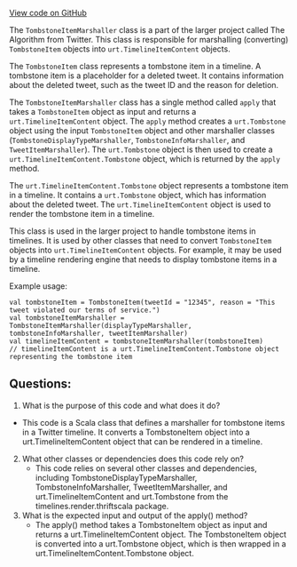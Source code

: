 [View code on GitHub](https://github.com/misbahsy/the-algorithm/product-mixer/core/src/main/scala/com/twitter/product_mixer/core/functional_component/marshaller/response/urt/item/tombstone/TombstoneItemMarshaller.scala)

The `TombstoneItemMarshaller` class is a part of the larger project called The Algorithm from Twitter. This class is responsible for marshalling (converting) `TombstoneItem` objects into `urt.TimelineItemContent` objects. 

The `TombstoneItem` class represents a tombstone item in a timeline. A tombstone item is a placeholder for a deleted tweet. It contains information about the deleted tweet, such as the tweet ID and the reason for deletion. 

The `TombstoneItemMarshaller` class has a single method called `apply` that takes a `TombstoneItem` object as input and returns a `urt.TimelineItemContent` object. The `apply` method creates a `urt.Tombstone` object using the input `TombstoneItem` object and other marshaller classes (`TombstoneDisplayTypeMarshaller`, `TombstoneInfoMarshaller`, and `TweetItemMarshaller`). The `urt.Tombstone` object is then used to create a `urt.TimelineItemContent.Tombstone` object, which is returned by the `apply` method. 

The `urt.TimelineItemContent.Tombstone` object represents a tombstone item in a timeline. It contains a `urt.Tombstone` object, which has information about the deleted tweet. The `urt.TimelineItemContent` object is used to render the tombstone item in a timeline. 

This class is used in the larger project to handle tombstone items in timelines. It is used by other classes that need to convert `TombstoneItem` objects into `urt.TimelineItemContent` objects. For example, it may be used by a timeline rendering engine that needs to display tombstone items in a timeline. 

Example usage:

```
val tombstoneItem = TombstoneItem(tweetId = "12345", reason = "This tweet violated our terms of service.")
val tombstoneItemMarshaller = TombstoneItemMarshaller(displayTypeMarshaller, tombstoneInfoMarshaller, tweetItemMarshaller)
val timelineItemContent = tombstoneItemMarshaller(tombstoneItem)
// timelineItemContent is a urt.TimelineItemContent.Tombstone object representing the tombstone item
```
## Questions: 
 1. What is the purpose of this code and what does it do?
   - This code is a Scala class that defines a marshaller for tombstone items in a Twitter timeline. It converts a TombstoneItem object into a urt.TimelineItemContent object that can be rendered in a timeline.
2. What other classes or dependencies does this code rely on?
   - This code relies on several other classes and dependencies, including TombstoneDisplayTypeMarshaller, TombstoneInfoMarshaller, TweetItemMarshaller, and urt.TimelineItemContent and urt.Tombstone from the timelines.render.thriftscala package.
3. What is the expected input and output of the apply() method?
   - The apply() method takes a TombstoneItem object as input and returns a urt.TimelineItemContent object. The TombstoneItem object is converted into a urt.Tombstone object, which is then wrapped in a urt.TimelineItemContent.Tombstone object.